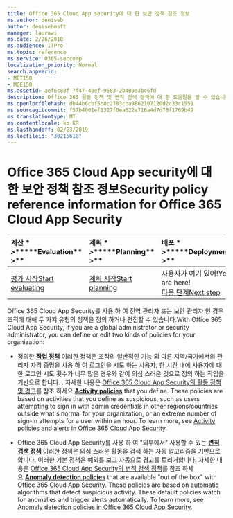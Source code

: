 ```yaml
---
title: Office 365 Cloud App security에 대 한 보안 정책 참조 정보
ms.author: deniseb
author: denisebmsft
manager: laurawi
ms.date: 2/26/2018
ms.audience: ITPro
ms.topic: reference
ms.service: O365-seccomp
localization_priority: Normal
search.appverid:
- MET150
- MOE150
ms.assetid: aef6c88f-7f47-40ef-9503-2b400e3bc6fd
description: Office 365 활동 정책 및 변칙 검색 정책에 대 한 도움말을 볼 수 있습니다.
ms.openlocfilehash: db44b6cbf5b8c2783cba9862107120d2c33c1559
ms.sourcegitcommit: f57b4001ef1327f0ea622e716a4d7d78f1769b49
ms.translationtype: MT
ms.contentlocale: ko-KR
ms.lasthandoff: 02/23/2019
ms.locfileid: "30215618"
---
```

# <a name="security-policy-reference-information-for-office-365-cloud-app-security"></a><span data-ttu-id="f0109-103">Office 365 Cloud App security에 대 한 보안 정책 참조 정보</span><span class="sxs-lookup"><span data-stu-id="f0109-103">Security policy reference information for Office 365 Cloud App Security</span></span>
  
|<span data-ttu-id="f0109-104">계산 \* *\>*\*</span><span class="sxs-lookup"><span data-stu-id="f0109-104">\*\*\*\*Evaluation\*\* \>\*\*</span></span>|<span data-ttu-id="f0109-105">계획 \* *\>*\*</span><span class="sxs-lookup"><span data-stu-id="f0109-105">\*\*\*\*Planning\*\* \>\*\*</span></span>|<span data-ttu-id="f0109-106">배포 \* *\>*\*</span><span class="sxs-lookup"><span data-stu-id="f0109-106">\*\*\*\*Deployment\*\* \>\*\*</span></span>|<span data-ttu-id="f0109-107">사용률 \* \* \* \*</span><span class="sxs-lookup"><span data-stu-id="f0109-107">\*\*\*\*Utilization\*\*\*\*</span></span>|
|:-----|:-----|:-----|:-----|
|[<span data-ttu-id="f0109-108">평가 시작</span><span class="sxs-lookup"><span data-stu-id="f0109-108">Start evaluating</span></span>](office-365-cas-overview.md) <br/> |[<span data-ttu-id="f0109-109">계획 시작</span><span class="sxs-lookup"><span data-stu-id="f0109-109">Start planning</span></span>](get-ready-for-office-365-cas.md) <br/> |<span data-ttu-id="f0109-110">사용자가 여기 있어!</span><span class="sxs-lookup"><span data-stu-id="f0109-110">You are here!</span></span>  <br/> [<span data-ttu-id="f0109-111">다음 단계</span><span class="sxs-lookup"><span data-stu-id="f0109-111">Next step</span></span>](review-office-365-cas-alerts.md) <br/> |[<span data-ttu-id="f0109-112">활용 시작</span><span class="sxs-lookup"><span data-stu-id="f0109-112">Start utilizing</span></span>](utilization-activities-for-ocas.md) <br/> |
   
<span data-ttu-id="f0109-113">Office 365 Cloud App Security를 사용 하 여 전역 관리자 또는 보안 관리자 인 경우 조직에 대해 두 가지 유형의 정책을 정의 하거나 편집할 수 있습니다.</span><span class="sxs-lookup"><span data-stu-id="f0109-113">With Office 365 Cloud App Security, if you are a global administrator or security administrator, you can define or edit two kinds of policies for your organization:</span></span>
  
- <span data-ttu-id="f0109-p101">정의한 **[작업 정책](activity-policies-and-alerts.md)** 이러한 정책은 조직의 일반적인 기능 외 다른 지역/국가에서의 관리자 자격 증명을 사용 하 여 로그인을 시도 하는 사용자, 한 시간 내에 사용자에 대 한 로그인 시도 횟수가 너무 많은 경우와 같이 의심 스러운 것으로 정의 하는 작업을 기반으로 합니다. . 자세한 내용은 [Office 365 Cloud App Security의 활동 정책 및 경고](activity-policies-and-alerts.md)를 참조 하세요.</span><span class="sxs-lookup"><span data-stu-id="f0109-p101">**[Activity policies](activity-policies-and-alerts.md)** that you define. These policies are based on activities that you define as suspicious, such as users attempting to sign in with admin credentials in other regions/countries outside what's normal for your organization, or an extreme number of sign-in attempts for a user within an hour. To learn more, see [Activity policies and alerts in Office 365 Cloud App Security](activity-policies-and-alerts.md).</span></span>
    
- <span data-ttu-id="f0109-p102">Office 365 Cloud App Security를 사용 하 여 "외부에서" 사용할 수 있는 **[변칙 검색 정책](anomaly-detection-policies-in-ocas.md)** 이러한 정책은 의심 스러운 활동을 검색 하는 자동 알고리즘을 기반으로 합니다. 이러한 기본 정책은 예외를 보고 자동으로 경고를 트리거합니다. 자세한 내용은 [Office 365 Cloud App Security의 변칙 검색 정책](anomaly-detection-policies-in-ocas.md)를 참조 하세요.</span><span class="sxs-lookup"><span data-stu-id="f0109-p102">**[Anomaly detection policies](anomaly-detection-policies-in-ocas.md)** that are available "out of the box" with Office 365 Cloud App Security. These policies are based on automatic algorithms that detect suspicious activity. These default policies watch for anomalies and trigger alerts automatically. To learn more, see [Anomaly detection policies in Office 365 Cloud App Security](anomaly-detection-policies-in-ocas.md).</span></span>
    


